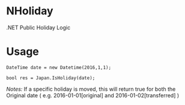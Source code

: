 # NHoliday
.NET Public Holiday Logic

# Usage

```
DateTime date = new Datetime(2016,1,1);

bool res = Japan.IsHoliday(date);
```

*Notes:* If a specific holiday is moved, this will return true for both the Original date ( e.g. 2016-01-01[original] and 2016-01-02[transferred] )